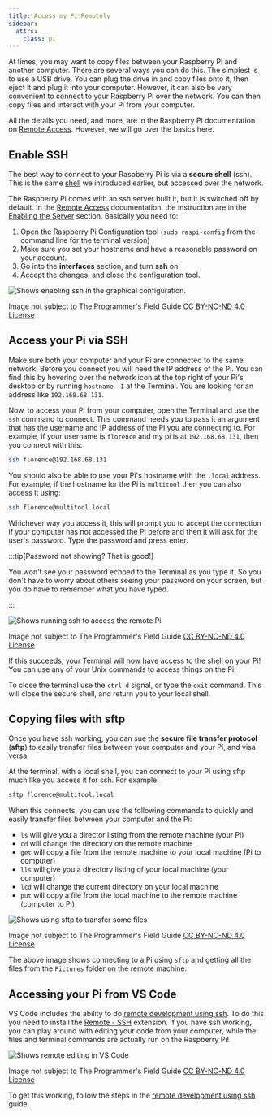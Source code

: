 ```yaml
---
title: Access my Pi Remotely
sidebar:
  attrs:
    class: pi
---
```


At times, you may want to copy files between your Raspberry Pi and another computer. There are several ways you can do this. The simplest is to use a USB drive. You can plug the drive in and copy files onto it, then eject it and plug it into your computer. However, it can also be very convenient to connect to your Raspberry Pi over the network. You can then copy files and interact with your Pi from your computer.

All the details you need, and more, are in the Raspberry Pi documentation on [Remote Access](https://www.raspberrypi.com/documentation/computers/remote-access.html#setting-up-an-ssh-server). However, we will go over the basics here.

## Enable SSH

The best way to connect to your Raspberry Pi is via a **secure shell** (ssh). This is the same [shell](/book/part-0-getting-started/2-computer-use/1-concepts/02-shell) we introduced earlier, but accessed over the network.

The Raspberry Pi comes with an ssh server built it, but it is switched off by default. In the [Remote Access](https://www.raspberrypi.com/documentation/computers/remote-access.html) documentation, the instruction are in the [Enabling the Server](https://www.raspberrypi.com/documentation/computers/remote-access.html#enabling-the-server) section. Basically you need to:

1. Open the Raspberry Pi Configuration tool (`sudo raspi-config` from the command line for the terminal version)
2. Make sure you set your hostname and have a reasonable password on your account.
3. Go into the **interfaces** section, and turn **ssh** on.
4. Accept the changes, and close the configuration tool.

![Shows enabling ssh in the graphical configuration.](./images/pi-remote-access.png)
<div class="caption">Image not subject to The Programmer's Field Guide <a href="https://creativecommons.org/licenses/by-nc-nd/4.0/">CC BY-NC-ND 4.0 License</a></div>

## Access your Pi via SSH

Make sure both your computer and your Pi are connected to the same network. Before you connect you will need the IP address of the Pi. You can find this by hovering over the network icon at the top right of your Pi's desktop or by running `hostname -I` at the Terminal. You are looking for an address like `192.168.68.131`.

Now, to access your Pi from your computer, open the Terminal and use the `ssh` command to connect. This command needs you to pass it an argument that has the username and IP address of the Pi you are connecting to. For example, if your username is `florence` and my pi is at `192.168.68.131`, then you connect with this:

```sh
ssh florence@192.168.68.131
```

You should also be able to use your Pi's hostname with the `.local` address. For example, if the hostname for the Pi is `multitool` then you can also access it using:

```sh
ssh florence@multitool.local
```

Whichever way you access it, this will prompt you to accept the connection if your computer has not accessed the Pi before and then it will ask for the user's password. Type the password and press enter. 

:::tip[Password not showing? That is good!]

You won't see your password echoed to the Terminal as you type it. So you don't have to worry about others seeing your password on your screen, but you do have to remember what you have typed.

:::

![Shows running ssh to access the remote Pi](./images/ssh-to-pi.png)
<div class="caption">Image not subject to The Programmer's Field Guide <a href="https://creativecommons.org/licenses/by-nc-nd/4.0/">CC BY-NC-ND 4.0 License</a></div>

If this succeeds, your Terminal will now have access to the shell on your Pi! You can use any of your Unix commands to access things on the Pi.

To close the terminal use the `ctrl-d` signal, or type the `exit` command. This will close the secure shell, and return you to your local shell.

## Copying files with sftp

Once you have ssh working, you can sue the **secure file transfer protocol** (**sftp**) to easily transfer files between your computer and your Pi, and visa versa.

At the terminal, with a local shell, you can connect to your Pi using sftp much like you access it for ssh. For example:

```sh
sftp florence@multitool.local
```

When this connects, you can use the following commands to quickly and easily transfer files between your computer and the Pi:

- `ls` will give you a director listing from the remote machine (your Pi)
- `cd` will change the directory on the remote machine
- `get` will copy a file from the remote machine to your local machine (Pi to computer)
- `lls` will give you a directory listing of your local machine (your computer)
- `lcd` will change the current directory on your local machine
- `put` will copy a file from the local machine to the remote machine (computer to Pi)

![Shows using sftp to transfer some files](./images/sftp.png)
<div class="caption">Image not subject to The Programmer's Field Guide <a href="https://creativecommons.org/licenses/by-nc-nd/4.0/">CC BY-NC-ND 4.0 License</a></div>

The above image shows connecting to a Pi using `sftp` and getting all the files from the `Pictures` folder on the remote machine.

## Accessing your Pi from VS Code

VS Code includes the ability to do [remote development using ssh](https://code.visualstudio.com/docs/remote/ssh). To do this you need to install the [Remote - SSH](https://marketplace.visualstudio.com/items?itemName=ms-vscode-remote.remote-ssh) extension. If you have ssh working, you can play around with editing your code from your computer, while the files and terminal commands are actually run on the Raspberry Pi!

![Shows remote editing in VS Code](./images/remote-vscode.png)
<div class="caption">Image not subject to The Programmer's Field Guide <a href="https://creativecommons.org/licenses/by-nc-nd/4.0/">CC BY-NC-ND 4.0 License</a></div>

To get this working, follow the steps in the [remote development using ssh](https://code.visualstudio.com/docs/remote/ssh) guide.
